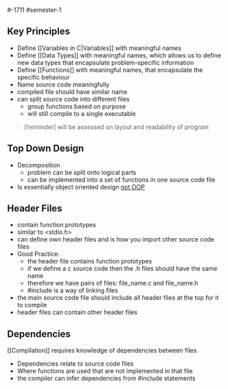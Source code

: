 #-1711 #semester-1
## Key Principles
- Define [[Variables in C|Variables]] with meaningful names
- Define [[Data Types]] with meaningful names, which allows us to define new data types that encapsulate problem-specific information
- Define [[Functions]] with meaningful names, that encapsulate the specific behaviour
- Name source code meaningfully
- compiled file should have similar name
- can split source code into different files
	- group functions based on purpose
	- will still compile to a single executable
> [!reminder]
> will be assessed on layout and readability of program

## Top Down Design
- Decomposition
	- problem can be split onto logical parts
	- can be implemented into a set of functions in one source code file
- Is essentially object oriented design <u>not OOP</u>

## Header Files
- contain function prototypes
- similar to <stdio.h>
- can define own header files and is how you import other source code files
- Good Practice:
	- the header file contains function prototypes
	- if we define a c source code then the .h files should have the same name
	- therefore we have pairs of files: file_name.c and file_name.h
	- \#include is a way of linking files
- the main source code file should include all header files at the top for it to compile
- header files can contain other header files

## Dependencies
[[Compilation]] requires knowledge of dependencies between files
- Dependencies relate to source code files
- Where functions are used that are not implemented in that file
- the compiler can infer dependencies from \#include statements

